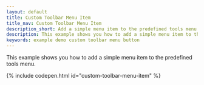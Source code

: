 ```yaml
---
layout: default
title: Custom Toolbar Menu Item
title_nav: Custom Toolbar Menu Item
description_short: Add a simple menu item to the predefined tools menu.
description: This example shows you how to add a simple menu item to the predefined tools menu.
keywords: example demo custom toolbar menu button
---
```


This example shows you how to add a simple menu item to the predefined tools menu.

{% include codepen.html id="custom-toolbar-menu-item" %}
